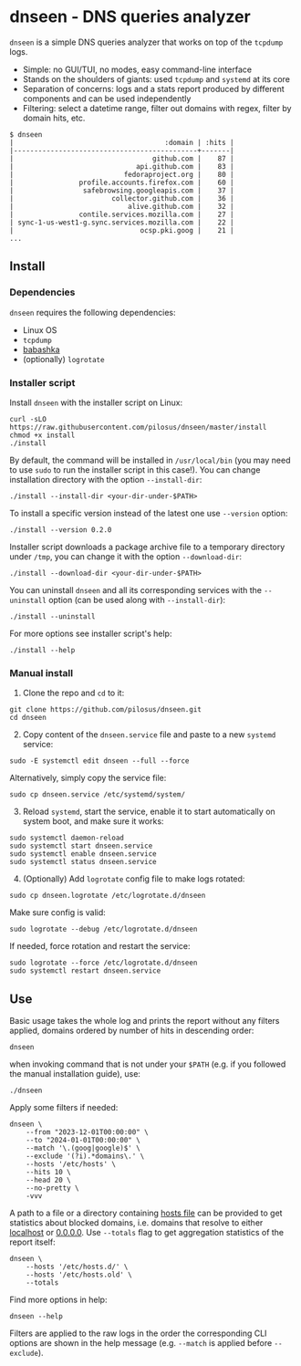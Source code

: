 # dnseen - DNS queries analyzer

`dnseen` is a simple DNS queries analyzer that works on top of the `tcpdump` logs.

- Simple: no GUI/TUI, no modes, easy command-line interface
- Stands on the shoulders of giants: used `tcpdump` and `systemd` at
  its core
- Separation of concerns: logs and a stats report produced by
  different components and can be used independently
- Filtering: select a datetime range, filter out domains with regex,
  filter by domain hits, etc.

```
$ dnseen
|                                     :domain | :hits |
|---------------------------------------------+-------|
|                                  github.com |    87 |
|                              api.github.com |    83 |
|                           fedoraproject.org |    80 |
|                profile.accounts.firefox.com |    60 |
|                 safebrowsing.googleapis.com |    37 |
|                        collector.github.com |    36 |
|                            alive.github.com |    32 |
|                contile.services.mozilla.com |    27 |
| sync-1-us-west1-g.sync.services.mozilla.com |    22 |
|                               ocsp.pki.goog |    21 |
...
```

## Install

### Dependencies

`dnseen` requires the following dependencies:

- Linux OS
- `tcpdump`
- [babashka](https://github.com/babashka/babashka#installation)
- (optionally) `logrotate`


### Installer script

Install `dnseen` with the installer script on Linux:

```shell
curl -sLO https://raw.githubusercontent.com/pilosus/dnseen/master/install
chmod +x install
./install
```

By default, the command will be installed in `/usr/local/bin` (you may
need to use `sudo` to run the installer script in this case!). You can
change installation directory with the option `--install-dir`:

```shell
./install --install-dir <your-dir-under-$PATH>
```

To install a specific version instead of the latest one use
`--version` option:

```shell
./install --version 0.2.0
```

Installer script downloads a package archive file to a temporary
directory under `/tmp`, you can change it with the option
`--download-dir`:

```shell
./install --download-dir <your-dir-under-$PATH>
```

You can uninstall `dnseen` and all its corresponding services with the
`--uninstall` option (can be used along with `--install-dir`):

```shell
./install --uninstall
```

For more options see installer script's help:

```shell
./install --help
```

### Manual install

1. Clone the repo and `cd` to it:

```shell
git clone https://github.com/pilosus/dnseen.git
cd dnseen
```

2. Copy content of the `dnseen.service` file and paste to a new
   `systemd` service:

```shell
sudo -E systemctl edit dnseen --full --force
```

Alternatively, simply copy the service file:

```shell
sudo cp dnseen.service /etc/systemd/system/
```

3. Reload `systemd`, start the service, enable it to start
   automatically on system boot, and make sure it works:

```shell
sudo systemctl daemon-reload
sudo systemctl start dnseen.service 
sudo systemctl enable dnseen.service
sudo systemctl status dnseen.service 
```

4. (Optionally) Add `logrotate` config file to make logs rotated:

```shell
sudo cp dnseen.logrotate /etc/logrotate.d/dnseen
```

Make sure config is valid:

```shell
sudo logrotate --debug /etc/logrotate.d/dnseen
```

If needed, force rotation and restart the service:

```shell
sudo logrotate --force /etc/logrotate.d/dnseen
sudo systemctl restart dnseen.service
```


## Use

Basic usage takes the whole log and prints the report without any
filters applied, domains ordered by number of hits in descending
order:

```shell
dnseen
```

when invoking command that is not under your `$PATH` (e.g. if you
followed the manual installation guide), use:

```shell
./dnseen
```

Apply some filters if needed:

```shell
dnseen \
    --from "2023-12-01T00:00:00" \
    --to "2024-01-01T00:00:00" \
    --match '\.(goog|google)$' \
    --exclude '(?i).*domains\.' \
    --hosts '/etc/hosts' \
    --hits 10 \
    --head 20 \
    --no-pretty \
    -vvv
```

A path to a file or a directory containing [hosts
file](https://man7.org/linux/man-pages/man5/hosts.5.html) can be
provided to get statistics about blocked domains, i.e. domains that
resolve to either [localhost](https://en.wikipedia.org/wiki/Localhost)
or [0.0.0.0](https://en.wikipedia.org/wiki/0.0.0.0). Use `--totals`
flag to get aggregation statistics of the report itself:

```shell
dnseen \
    --hosts '/etc/hosts.d/' \
    --hosts '/etc/hosts.old' \
    --totals
```

Find more options in help:

```shell
dnseen --help
```

Filters are applied to the raw logs in the order the corresponding CLI
options are shown in the help message (e.g. `--match` is applied
before `--exclude`).

